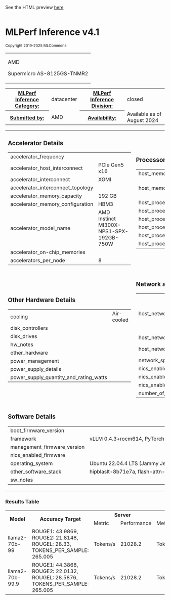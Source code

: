 
See the HTML preview [here](https://htmlpreview.github.io/?https://github.com/GATEOverflow/inference_results_v4.1/blob/main/closed/AMD/results/8xMI300X_2xEPYC-9374F/summary.html)



<div class="resultpage">
 <div class="titlebarcontainer">
  <div class="logo">
   <a href="/" style="border: none"><img src="" alt="" /></a>
  </div>
  <div class="titlebar">
   <h1 class="title">MLPerf Inference v4.1</h1>
   <p style="font-size: smaller">Copyright 2019-2025 MLCommons</p>
  </div>
 </div>
 <table class="titlebarcontainer">
  <tr>
   <td class="headerbar" rowspan="2">
    <p>AMD     </p>
    <p>Supermicro AS-8125GS-TNMR2    </p>
   </td>
  </tr>
 </table>
 <table class="datebar">
  <tbody>
   <tr>
    <th id="license_num"><a href="">MLPerf Inference Category:</a></th>
    <td id="license_num_val">datacenter</td>
    <th id="test_date"><a href="">MLPerf Inference Division:</a></th>
    <td id="test_date_val">closed</td>
   </tr>
   <tr>
    <th id="tester"><a href="">Submitted by:</a></th>
    <td id="tester_val">AMD</td>
    <th id="sw_avail"><a href="">Availability:</a></th>
    <td id="sw_avail_val">Available  as of August 2024</td>
   </tr>
  </tbody>
 </table>
  
<table>
            <tr><td><h3>Accelerator Details</h3><table><tr><td>accelerator_frequency</td><td></td></tr><tr><td>accelerator_host_interconnect</td><td>PCIe Gen5 x16</td></tr><tr><td>accelerator_interconnect</td><td>XGMI</td></tr><tr><td>accelerator_interconnect_topology</td><td></td></tr><tr><td>accelerator_memory_capacity</td><td>192 GB</td></tr><tr><td>accelerator_memory_configuration</td><td>HBM3</td></tr><tr><td>accelerator_model_name</td><td>AMD Instinct MI300X-NPS1-SPX-192GB-750W</td></tr><tr><td>accelerator_on-chip_memories</td><td></td></tr><tr><td>accelerators_per_node</td><td>8</td></tr></table></td> <td><h3>Processor and Memory Details</h3><table><tr><td>host_memory_capacity</td><td>1.5TiB</td></tr><tr><td>host_memory_configuration</td><td>24x 64GB Micron MTC40F2046S1RC48BA1 MHCC</td></tr><tr><td>host_processor_caches</td><td></td></tr><tr><td>host_processor_core_count</td><td>32</td></tr><tr><td>host_processor_frequency</td><td></td></tr><tr><td>host_processor_interconnect</td><td></td></tr><tr><td>host_processor_model_name</td><td>2xAMD EPYC 9374F</td></tr><tr><td>host_processors_per_node</td><td>2</td></tr></table></td> </tr>
            <tr><td ><h3>Other Hardware Details</h3><table><tr><td>cooling</td><td>Air-cooled</td></tr><tr><td>disk_controllers</td><td></td></tr><tr><td>disk_drives</td><td></td></tr><tr><td>hw_notes</td><td></td></tr><tr><td>other_hardware</td><td></td></tr><tr><td>power_management</td><td></td></tr><tr><td>power_supply_details</td><td></td></tr><tr><td>power_supply_quantity_and_rating_watts</td><td></td></tr></table></td> <td><h3>Network and Interconnect Details</h3><table><tr><td>host_network_card_count</td><td>1x BCM57416 NetXtreme-E Dual-Media 10G RDMA Ethernet Controller, 1x MT2910 Family [ConnectX-7]</td></tr><tr><td>host_networking</td><td>10G Ethernet</td></tr><tr><td>host_networking_topology</td><td>Ethernet on switching network</td></tr><tr><td>network_speed_mbit</td><td></td></tr><tr><td>nics_enabled_connected</td><td></td></tr><tr><td>nics_enabled_firmware</td><td></td></tr><tr><td>nics_enabled_os</td><td></td></tr><tr><td>number_of_type_nics_installed</td><td></td></tr></table></td> </tr>
            <tr><td colspan="2"><h3>Software Details</h3><table><tr><td>boot_firmware_version</td><td></td></tr><tr><td>framework</td><td>vLLM 0.4.3+rocm614, PyTorch 2.3.0, ROCm 6.1.2</td></tr><tr><td>management_firmware_version</td><td></td></tr><tr><td>nics_enabled_firmware</td><td></td></tr><tr><td>operating_system</td><td>Ubuntu 22.04.4 LTS (Jammy Jellyfish)</td></tr><tr><td>other_software_stack</td><td>hipblaslt-8b71e7a, flash-attn-23a2b1c, vllm-a8cff57</td></tr><tr><td>sw_notes</td><td></td></tr></table></td> </tr>
            </table>

<h3>Results Table</h3>
<table>
    <tr>
        <th rowspan="2">Model</th>
        <th rowspan="2">Accuracy Target</th>
        <th colspan="2">Server</th>
        <th colspan="2">Offline</th>
    </tr>
    <tr>
    <td>Metric</td>
    <td>Performance</td>
    <td>Metric</td>
    <td>Performance</td>
    </tr><tr><td>llama2-70b-99</td><td>ROUGE1: 43.9869, ROUGE2: 21.8148, ROUGEL: 28.33, TOKENS_PER_SAMPLE: 265.005</td><td>Tokens/s</td> <td>21028.2</td><td>Tokens/s</td> <td>23514.8</td><tr><td>llama2-70b-99.9</td><td>ROUGE1: 44.3868, ROUGE2: 22.0132, ROUGEL: 28.5876, TOKENS_PER_SAMPLE: 265.005</td><td>Tokens/s</td> <td>21028.2</td><td>Tokens/s</td> <td>23514.8</td></table>

